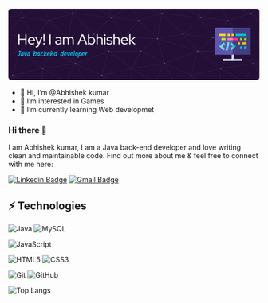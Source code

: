 ![Header](./github.png)
- 👋 Hi, I’m @Abhishek kumar
- 👀 I’m interested in Games
- 🌱 I’m currently learning Web developmet

<!---
Abhishek-RX/Abhishek-RX is a ✨ special ✨ repository because its `README.md` (this file) appears on your GitHub profile.
You can click the Preview link to take a look at your changes.
--->
<!-- [![MasterHead](./bJk.gif)](https://github.com/Abhishek-RX) -->
### Hi there 👋

I am Abhishek kumar, I am a Java back-end developer and love writing clean and maintainable code. Find out more about me & feel free to connect with me here:

[![Linkedin Badge](https://img.shields.io/badge/-Abhishek-blue?style=flat-square&logo=Linkedin&logoColor=white&link=https://www.linkedin.com/in/abhishek-kumar-370734214/)](https://www.linkedin.com/in/abhishek-kumar-370734214/)
[![Gmail Badge](https://img.shields.io/badge/-abhishek062000@gmail.com-c14438?style=flat-square&logo=Gmail&logoColor=white&link=mailto:abhishek062000@gmail.com)](mailto:abhishek062000@gmail.com)



## ⚡ Technologies

![Java](https://img.shields.io/badge/java-%23ED8B00.svg?style=for-the-badge&logo=java&logoColor=white)
![MySQL](https://img.shields.io/badge/-MySQL-black?style=flat-square&logo=mysql)

![JavaScript](https://img.shields.io/badge/-JavaScript-black?style=flat-square&logo=javascript)

![HTML5](https://img.shields.io/badge/-HTML5-E34F26?style=flat-square&logo=html5&logoColor=white)
![CSS3](https://img.shields.io/badge/-CSS3-1572B6?style=flat-square&logo=css3)


![Git](https://img.shields.io/badge/-Git-black?style=flat-square&logo=git)
![GitHub](https://img.shields.io/badge/-GitHub-181717?style=flat-square&logo=github)


![Top Langs](/?username=Abhishek-RX&hide=TeX&layout=compact)



